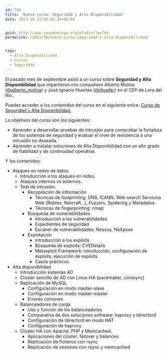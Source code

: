 ```yaml
---
id: 794
title: 'Nuevo curso: Seguridad y Alta Disponibilidad'
date: 2013-10-21T10:01:14+00:00


guid: http://www.josedomingo.org/pledin/?p=794
permalink: /2013/10/nuevo-curso-seguridad-y-alta-disponibilidad/


tags:
  - Alta Disponibilidad
  - Cursos
  - Seguridad
---
```


El pasado mes de septiembre asistí a un curso sobre <strong>Seguridad y Alta Disponibilidad</strong> que impartieron mis compañero Alberto Molina (<a href="https://twitter.com/alberto_molina">@alberto_molina</a>) y José Ignacio Huertas (<a href="https://twitter.com/jihuefer">@jihuefer</a>) en el CEP de Lora del Río..

Puedes acceder a los contenidos del curso en el siguiente enlce: <a href="http://www.josedomingo.org/web/course/view.php?id=71">Curso de Seguridad y Alta Disponibilidad.</a>

Lo objetivos del curso son los siguientes:

* Aprender a desarrollar pruebas de intrusión para comprobar la fortaleza de los sistemas de seguridad y evaluar el nivel de resistencia a una intrusión no deseada.
* Aprender a instalar soluciones de Alta Disponibilidad con un alto grado de fiabilidad y de continuidad operativa.

Y los contenidos:

* Ataques en redes de datos.
  * Introducción a los ataques en redes. 
  * Ataques internos vs externos.
  * Test de intrusión. 
    * Recopilación de información 
      * Técnicas de footprinting: DNS, ICANN, Web search Servicios Web (Robtex, Netcraft...), Fuzzers, Spidering y Metadatos.
      * Técnicas de fingerprinting: nmap
    * Búsqueda de vulnerabilidades
        * Introducción a las vulnerabilidades
        * Expedientes de seguridad
        * Escáner de vulnerabilidades: Nessus, NeXpose
    * Explotación 
        * Introducción a los exploits
        * Búsqueda de exploits: CVEDetails
        * Metasploit Framework: introducción, configuración de exploits, ejecución de exploits.
        * Casos prácticos.
* Alta disponibilidad 
  * Introducción sistemas AD
  * Clúster sencillo de AD con Linux-HA (pacemaker, corosync)
  * Replicación de MySQL 
    * Configuración en modo master-slave
    * Configuración en modo master-master
    * Errores comunes
  * Balanceadores de carga 
    * Uso y función de los balanceadores
    * Comparativa de dos soluciones software: haproxy y ldirectord
    * Configuración de ldirectord en modo NAT
    * Configuración de haproxy
  * Clúster HA con Apache, PHP y Memcached. 
    * Aplicaciones del clúster: failover y balanceo
    * Replicación de ficheros con rsync
    * Replicación de sesiones con rsync y memcached
      
